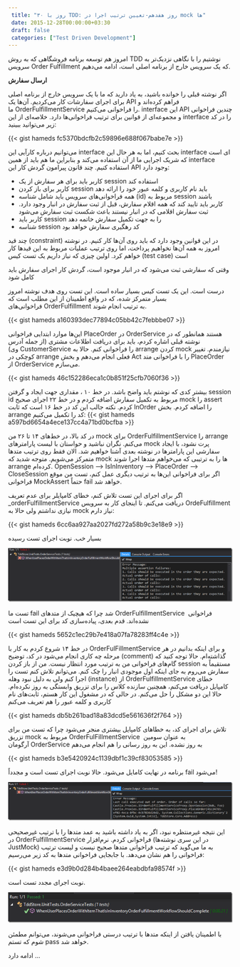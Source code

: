 ```yaml
---
 title: "۳۰ روز با TDD: روز هفدهم-تعیین ترتیب اجرا در mock ها" 
 date: 2015-12-28T00:00:00+03:30
 draft: false 
 categories: ["Test Driven Development"]
---
```



امروز هم توسعه برنامه فروشگاهی که به روش TDD نوشتیم را با نگاهی نزدیک‌تر به سرویس Order Fulfillment که یک سرویس خارج از برنامه اصلی است، ادامه می‌دهیم.



**ارسال سفارش**



اگر نوشته قبلی را خوانده باشید، به یاد دارید که ما با یک سرویس خارج از برنامه اصلی برای اجرای سفارشات کار می‌کردیم. آن‌ها یک API فراهم کرده‌اند و ما OrderFulfillmentService را فراخوانی می‌کنیم. interface این API چندین فراخوانی و مجموعه‌ای از قوانین برای ترتیب فراخوانی‌ها دارد. خلاصه‌ای از این interface را در کد زیر می‌توانید ببینید:



{{< gist hameds fc5370bdcfb2c59896e688f067babe7e >}}


می‌توانیم درباره کارآیی این interface بحث کنیم، اما به هر حال این interface ای است که شریک اجرایی ما از آن استفاده می‌کند و بنابراین ما هم باید از همین interface استفاده کنیم. چند قانون پیرامون گردش کار این API وجود دارد:






- کاربر باید برای هر سفارش از یک session استفاده کند
- کاربر برای باز کردن session باید نام کاربری و کلمه عبور خود را ارائه دهد
- همه فراخوانی‌های سرویس باید شامل شناسه (id) مربوط به session باشند
- کاربر باید تایید کند که همه اقلام سفارش، قبل از ثبت سفارش در انبار وجود دارد. ثبت سفارش اقلامی که در انبار نیستند باعث شکست ثبت سفارش می‌شود
- کاربر باید session را به جهت تکمیل سفارش خاتمه دهد
- شناسه session کد رهگیری سفارش خواهد بود


چند قید (constraint) در این قوانین وجود دارد که باید روی آن‌ها کار کنیم. در نوشته امروز به همه آن‌ها نخواهیم پرداخت، اما روی ترتیب عملیات مربوط به این قیدها کار خواهم کرد. اولین چیزی که نیاز داریم یک تست کیس (test case) است

وقتی که سفارشی ثبت می‌شود که در انبار موجود است، گردش کار اجرای سفارش باید کامل شود

درست است. این یک تست کیس بسیار ساده است. این تست روی هدف نوشته امروز بسیار متمرکز شده، که در واقع اطمینان از این مطلب است که فراخوانی‌های OrderFulfillment به ترتیب انجام شوند.

{{< gist hameds a160393dec77894c05bb42c7febbbe07 >}}

این‌ها موارد ابتدایی فراخوانی PlaceOrder در OrderService هستند همانطور که در نوشته قبلی اشاره کردم، باید برای دریافت اطلاعات مشتری (از جمله آدرس وی) CustomerService را فراخوانی کنم. حالا به arrange کردن mock نیازمندم. تغییر کوچکی در arrange فعلی انجام می‌دهم و بخش Act را با فراخوانی متد PlaceOrder از OrderService می‌سازم.

{{< gist hameds 46c152286eca1c0b851f25cfb7060f36 >}}

بیشتر کدی که نوشتم باید واضح باشد. در خط ۱۰ ، مقداری جهت ایجاد و گرفتن session id مربوط به تکمیل سفارش اضافه کردم و در خط ۲۲ اجرای صحیح mock را assert کردم. نکته جالب این کد در خط ۱۶ است که ثابت InOrder را اضافه کردم. بخش arrange کد را تکمیل می‌کنیم:
{{< gist hameds a597bd6654a4ece137cc4a71bd0bcfba >}}

در کد بالا، در خط‌های ۱۴ تا ۲۶ من mock برای OrderFulfillmentService را arrange می‌کنم. نگران نباشید و حواستان با لیست پارامترهای mock پرت نشود، با ایجاد سفارشی این پارامترها در نوشته بعدی آشنا خواهیم شد. الان فقط روی ترتیب متدها متمرکز می‌شویم. متوجه شدید که mock ها را به ترتیبی که می‌خواهم متدها اجرا شوند arrange کرده‌ام. OpenSession –> IsInInventory –> PlaceOrder –> CloseSession اگر برای فراخوانی این‌ها به ترتیب دیگری عمل کنم، تست من موقع فراخوانی MockAssert حتماً fail خواهد شد.

اگر برای اجرای این تست تلاش کنم، خطای کامپایلر برای عدم تعریف \_orderFulfillmentService دریافت می‌کنم. تا اینجای کار به سرویس OrdeFulfillment نیازی نداشتم ولی حالا به mock نیاز دارم:

{{< gist hameds 6cc6aa927aa2027fd272a58b9c3e18e9 >}}

بسیار خب. نوبت اجرای تست رسیده

![](/oldimg/image_thumb1c375162e4819-png.png)

تست ما fail شد چرا که هیچیک از متدهای OrderFulfillmentService  فراخوانی نشده‌اند. قدم بعدی، پیاده‌سازی کد برای این تست است

{{< gist hameds 5652c1ec29b7e418a07fa78283ff4c4e >}}

در خط ۱۴ شروع کردم به کار با OrderFulFillmentService و برای اینکه بدانیم در هر مرحله چه کاری انجام می‌شود در کد، توضیح (comment) گذاشته‌ام. حالا توجه کنید که گام‌های فراخوانی من به ترتیب مورد انتظار نیست. من از باز کردن session مستقیماً به سفارش می‌روم به جای اینکه اول موجودی انبار را چک کنم. می‌توانم تلاش کنم تست را اجرا کنم ولی به دلیل نبود وهله (instance) از OrderFulfillmentService خطای کامپایل دریافت می‌کنم، همچنین سازنده کلاس را برای تزریق وابستگی به روز نکرده‌ام. حالا این دو مشکل را حل می‌کنم. در حالی که در مشغول این کار هستم، ثابت‌های نام کاربری و کلمه عبور را هم تعریف می‌کنم

{{< gist hameds db5b261bad18a83dcd5e561636f2f764 >}}

تلاش برای اجرای کد، به خطاهای کامپایل بیشتری منجر می‌شود چرا که تست من برای تزریق mock مربوط به OrderFulFillmentService  به عنوان سومین آرگومان OrderService به روز نشده. این به روز رسانی را هم انجام می‌دهم

{{< gist hameds b3e5420924c1139dbf1c39cf83053585 >}}

برنامه در نهایت کامایل می‌شود. حالا نوبت اجرای تست است و مجدداً fail می‌شود!

![](/oldimg/image_thumb34c376676497f-png.png)

این نتیجه غیرمنتظره نبود، اگر به یاد داشته باشید به عمد متدها را با ترتیب غیرصحیحی در OrderFulfillmentService فراخوانی کردم. نرم‌افزار (در این سری نوشته‌ها JustMock) به ما می‌گوید که ترتیب فراخوانی متدها صحیح نیست و لیست ترتیب فراخوانی را هم نشان می‌دهد. با جابجایی فراخوانی متدها به کد زیر می‌رسیم:

{{< gist hameds e3d9b0d284b4baee264eabdbfa98574f >}}

نوبت اجرای مجدد تست است.

![](/oldimg/image_thumb5c55c855dada5-png.png)

با اطمینان یافتن از اینکه متدها با ترتیب درستی فراخوانی می‌شوند، می‌توانم مطمئن شوم که تستم pass خواهد شد.

ادامه دارد ...
